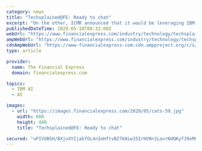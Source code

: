 ```yaml
---
category: news
title: "Techsplained@FE: Ready to chat"
excerpt: "On the other, ICMR announced that it would be leveraging IBM’s Watson to enhance performance ... step in government relying on artificial intelligence to improve its response time."
publishedDateTime: 2020-05-18T08:32:00Z
webUrl: "https://www.financialexpress.com/industry/technology/techsplainedfe-ready-to-chat/1962235/"
ampWebUrl: "https://www.financialexpress.com/industry/technology/techsplainedfe-ready-to-chat/1962235/lite/"
cdnAmpWebUrl: "https://www-financialexpress-com.cdn.ampproject.org/c/s/www.financialexpress.com/industry/technology/techsplainedfe-ready-to-chat/1962235/lite/"
type: article

provider:
  name: The Financial Express
  domain: financialexpress.com

topics:
  - IBM AI
  - AI

images:
  - url: "https://images.financialexpress.com/2020/05/cats-59.jpg"
    width: 660
    height: 440
    title: "Techsplained@FE: Ready to chat"

secured: "uPIVUBSH/BXjvXYIjabfOL4nIoHftvBZ7kHiw35IrHVN+2LovrNdQKyfJ9xMOO2oAWYkooQXfBRIHgTzbxrDi7pDKxTQOZs1Djw/97WghbPqjZrtoe4K+gtxKSwsh9Ld2neQufVq+N80xgUBNrY2Ad4w+/eLYsaZESFETYaFxnHGgnYOvoyCQM+IpbDTLCCgVtcVVnloZuOWAu8iHB3p+h3eaq7l6rhN7i1ybZSHVx6QpOy9iwT731BRKNIfeqo0kGYbUDL+Xz5TImyFtk3qWWPVkVfGZn/5q4g72H3kPBFU0MfpWJWzTp6mZFOomWqF;o8iYuLlNj6e9lP1nyo12sw=="
---
```


